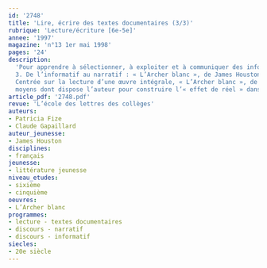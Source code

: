 ```yaml
---
id: '2748'
title: 'Lire, écrire des textes documentaires (3/3)'
rubrique: 'Lecture/écriture [6e-5e]'
annee: '1997'
magazine: 'n°13 1er mai 1998'
pages: '24'
description: 
  'Pour apprendre à sélectionner, à exploiter et à communiquer des informations…
  3. De l’informatif au narratif : « L’Archer blanc », de James Houston
  Centrée sur la lecture d’une œuvre intégrale, « L’Archer blanc », de James Houston, cette séquence est l’occasion de s’interroger sur les
  moyens dont dispose l’auteur pour construire l’« effet de réel » dans le roman. « L’Archer blanc » est un roman d’aventures qui peut convenir à tous les élèves, même à ceux dont le niveau de lecture est très faible. La typographie et les nombreuses illustrations constituent les premiers éléments qui facilitent la lecture. Les aventures qu’ils partagent avec Kungo, jeune Esquimau de douze ans, depuis la situation tragique de départ jusqu’au dénouement heureux, suivent les étapes d’un parcours initiatique qui prend toute sa force et son originalité dans le cadre qui le construit : celui du Grand Nord.'
article_pdf: '2748.pdf'
revue: 'L’école des lettres des collèges'
auteurs:
- Patricia Fize
- Claude Gapaillard
auteur_jeunesse:
- James Houston
disciplines:
- français
jeunesse:
- littérature jeunesse
niveau_etudes:
- sixième
- cinquième
oeuvres:
- L’Archer blanc
programmes:
- lecture - textes documentaires
- discours - narratif
- discours - informatif
siecles:
- 20e siècle
---
```

